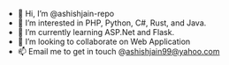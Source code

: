 - 👋 Hi, I’m @ashishjain-repo
- 👀 I’m interested in PHP, Python, C#, Rust, and Java.
- 🌱 I’m currently learning ASP.Net and Flask.
- 💞️ I’m looking to collaborate on Web Application
- 📫 Email me to get in touch @ashishjain99@yahoo.com

<!---
ashishjain-repo/ashishjain-repo is a ✨ special ✨ repository because its `README.md` (this file) appears on your GitHub profile.
You can click the Preview link to take a look at your changes.
--->
